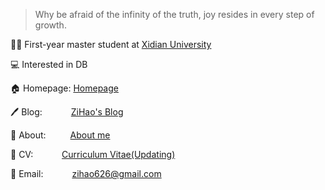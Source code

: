 > Why be afraid of the infinity of the truth, joy resides in every step of growth.

🧑‍🎓 First-year master student at [Xidian University](https://www.xidian.edu.cn/)

💻 Interested in DB

🏠 Homepage: [Homepage](https://zihao256.github.io/ZiHao256.com/)

🖊️ Blog: &emsp;&emsp;&emsp;[ZiHao's Blog](https://zihao256.github.io/)

👤 About: &ensp;&emsp;&emsp;[About me](https://zihao256.github.io/about/)

📄 CV: &emsp;&emsp;&emsp;[Curriculum Vitae(Updating)](https://zihao256.github.io/ZiHao256.com/Awesome_CV.pdf)

📮 Email: &emsp;&emsp;&emsp;[zihao626@gmail.com](mailto:zihao626@gmail.com)
